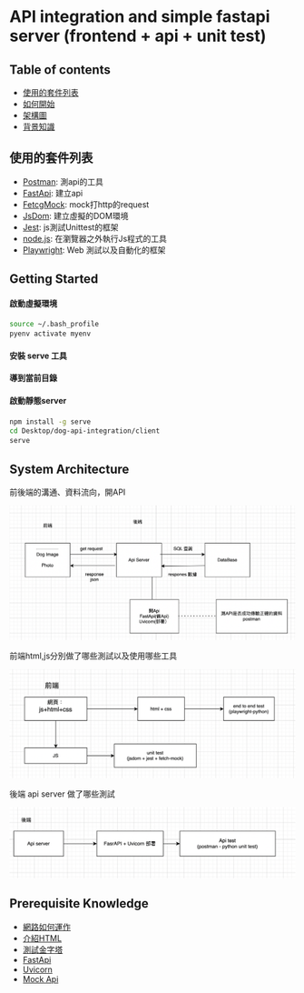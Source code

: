 # API integration and simple fastapi server (frontend + api + unit test)

## Table of contents

- <a href="#tech-stack">使用的套件列表</a>
- <a href="#getting-started">如何開始</a>
- <a href="#system-architecture">架構圖</a>
- <a href="#prerequisite">背景知識</a>

<h2 id="tech-stack">使用的套件列表</h2>


- [Postman](https://github.com/postmanlabs/postman-app-support): 測api的工具
- [FastApi](https://github.com/tiangolo/fastapi/blob/master/README.md): 建立api
- [FetcgMock](https://github.com/wheresrhys/fetch-mock): mock打http的request
- [JsDom](https://github.com/jsdom/jsdom): 建立虛擬的DOM環境
- [Jest](https://trpc.io): js測試Unittest的框架
- [node.js](https://github.com/nodejs): 在瀏覽器之外執行Js程式的工具
- [Playwright](https://github.com/nodejs):  Web 測試以及自動化的框架

<h2 id="getting-started">Getting Started</h2>


#### 啟動虛擬環境
```bash
source ~/.bash_profile
pyenv activate myenv
```
#### 安裝 serve 工具
#### 導到當前目錄
#### 啟動靜態server

```bash
npm install -g serve
cd Desktop/dog-api-integration/client
serve
```

<h2 id="system-architecture">System Architecture</h2>

前後端的溝通、資料流向，開API

![Full Stack Architecture Overview](screenshot/full-stack-architecture-overview.png)

前端html,js分別做了哪些測試以及使用哪些工具

![Frontend Architecture Overview](screenshot/frontend-architecture-overview.png)

後端 api server 做了哪些測試

![Backend Architecture Overview](screenshot/backend-architecture-overview.png)


<h2 id="prerequisite">Prerequisite Knowledge</h2>

- [網路如何運作](https://developer.mozilla.org/zh-TW/docs/Learn/Getting_started_with_the_web/How_the_Web_works)
- [介紹HTML](https://developer.mozilla.org/zh-TW/docs/Learn/HTML/Introduction_to_HTML)
- [測試金字塔](https://medium.com/@nathankpeck/microservice-testing-unit-tests-d795194fe14e)
- [FastApi](https://github.com/tiangolo/fastapi/blob/master/README.md)
- [Uvicorn](https://stackoverflow.com/questions/71435960/what-is-the-purpose-of-uvicorn)
- [Mock Api](https://ithelp.ithome.com.tw/m/articles/10270202)






